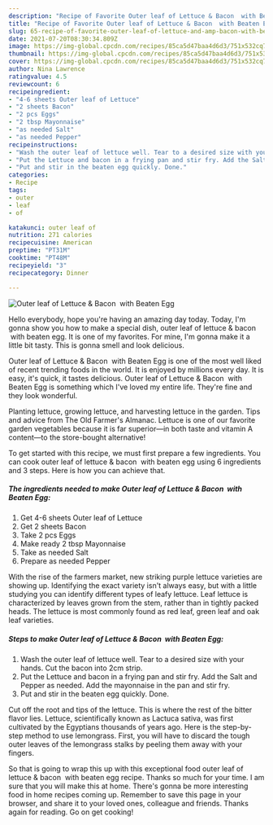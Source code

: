 ```yaml
---
description: "Recipe of Favorite Outer leaf of Lettuce & Bacon  with Beaten Egg"
title: "Recipe of Favorite Outer leaf of Lettuce & Bacon  with Beaten Egg"
slug: 65-recipe-of-favorite-outer-leaf-of-lettuce-and-amp-bacon-with-beaten-egg
date: 2021-07-20T08:30:34.809Z
image: https://img-global.cpcdn.com/recipes/85ca5d47baa4d6d3/751x532cq70/outer-leaf-of-lettuce-bacon-with-beaten-egg-recipe-main-photo.jpg
thumbnail: https://img-global.cpcdn.com/recipes/85ca5d47baa4d6d3/751x532cq70/outer-leaf-of-lettuce-bacon-with-beaten-egg-recipe-main-photo.jpg
cover: https://img-global.cpcdn.com/recipes/85ca5d47baa4d6d3/751x532cq70/outer-leaf-of-lettuce-bacon-with-beaten-egg-recipe-main-photo.jpg
author: Nina Lawrence
ratingvalue: 4.5
reviewcount: 6
recipeingredient:
- "4-6 sheets Outer leaf of Lettuce"
- "2 sheets Bacon"
- "2 pcs Eggs"
- "2 tbsp Mayonnaise"
- "as needed Salt"
- "as needed Pepper"
recipeinstructions:
- "Wash the outer leaf of lettuce well. Tear to a desired size with your hands. Cut the bacon into 2cm strip."
- "Put the Lettuce and bacon in a frying pan and stir fry. Add the Salt and Pepper as needed. Add the mayonnaise in the pan and stir fry."
- "Put and stir in the beaten egg quickly. Done."
categories:
- Recipe
tags:
- outer
- leaf
- of

katakunci: outer leaf of 
nutrition: 271 calories
recipecuisine: American
preptime: "PT31M"
cooktime: "PT48M"
recipeyield: "3"
recipecategory: Dinner

---
```



![Outer leaf of Lettuce &amp; Bacon  with Beaten Egg](https://img-global.cpcdn.com/recipes/85ca5d47baa4d6d3/751x532cq70/outer-leaf-of-lettuce-bacon-with-beaten-egg-recipe-main-photo.jpg)

Hello everybody, hope you're having an amazing day today. Today, I'm gonna show you how to make a special dish, outer leaf of lettuce &amp; bacon  with beaten egg. It is one of my favorites. For mine, I'm gonna make it a little bit tasty. This is gonna smell and look delicious.

Outer leaf of Lettuce &amp; Bacon  with Beaten Egg is one of the most well liked of recent trending foods in the world. It is enjoyed by millions every day. It is easy, it's quick, it tastes delicious. Outer leaf of Lettuce &amp; Bacon  with Beaten Egg is something which I've loved my entire life. They're fine and they look wonderful.

Planting lettuce, growing lettuce, and harvesting lettuce in the garden. Tips and advice from The Old Farmer&#39;s Almanac. Lettuce is one of our favorite garden vegetables because it is far superior—in both taste and vitamin A content—to the store-bought alternative!


To get started with this recipe, we must first prepare a few ingredients. You can cook outer leaf of lettuce &amp; bacon  with beaten egg using 6 ingredients and 3 steps. Here is how you can achieve that.

<!--inarticleads1-->

##### The ingredients needed to make Outer leaf of Lettuce &amp; Bacon  with Beaten Egg:

1. Get 4-6 sheets Outer leaf of Lettuce
1. Get 2 sheets Bacon
1. Take 2 pcs Eggs
1. Make ready 2 tbsp Mayonnaise
1. Take as needed Salt
1. Prepare as needed Pepper


With the rise of the farmers market, new striking purple lettuce varieties are showing up. Identifying the exact variety isn&#39;t always easy, but with a little studying you can identify different types of leafy lettuce. Leaf lettuce is characterized by leaves grown from the stem, rather than in tightly packed heads. The lettuce is most commonly found as red leaf, green leaf and oak leaf varieties. 

<!--inarticleads2-->

##### Steps to make Outer leaf of Lettuce &amp; Bacon  with Beaten Egg:

1. Wash the outer leaf of lettuce well. Tear to a desired size with your hands. Cut the bacon into 2cm strip.
1. Put the Lettuce and bacon in a frying pan and stir fry. Add the Salt and Pepper as needed. Add the mayonnaise in the pan and stir fry.
1. Put and stir in the beaten egg quickly. Done.


Cut off the root and tips of the lettuce. This is where the rest of the bitter flavor lies. Lettuce, scientifically known as Lactuca sativa, was first cultivated by the Egyptians thousands of years ago. Here is the step-by-step method to use lemongrass. First, you will have to discard the tough outer leaves of the lemongrass stalks by peeling them away with your fingers. 

So that is going to wrap this up with this exceptional food outer leaf of lettuce &amp; bacon  with beaten egg recipe. Thanks so much for your time. I am sure that you will make this at home. There's gonna be more interesting food in home recipes coming up. Remember to save this page in your browser, and share it to your loved ones, colleague and friends. Thanks again for reading. Go on get cooking!
